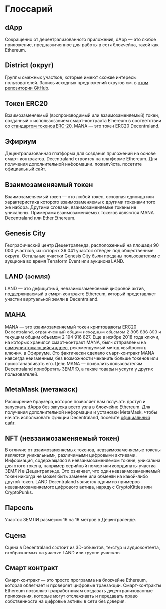 # Глоссарий

## dApp

Сокращенно от децентрализованного приложения, dApp — это любое приложение, предназначенное для работы в сети блокчейна, такой как Ethereum.

## District (округ)

Группы смежных участков, которые имеют схожие интересы пользователей. Запись исходных предложений округов см. в [этом репозитории GitHub](https://github.com/decentraland/districts).

## Токен ERC20

Взаимозаменяемый (воспроизводимый или взаимозаменяемый) токен, созданный с использованием смарт-контракта Ethereum в соответствии со [стандартом токенов ERC-20](https://github.com/ethereum/EIPs/blob/master/EIPS/eip-20-token-standard.md). MANA — это токен ERC20 Decentraland.

## Эфириум

Децентрализованная платформа для создания приложений на основе смарт-контрактов. Decentraland строится на платформе Ethereum. Для получения дополнительной информации, пожалуйста, посетите [официальный сайт](https://www.ethereum.org).

## Взаимозаменяемый токен

Взаимозаменяемый токен — это любой токен, основная единица или характеристика которого взаимозаменяемы с другими токенами того же набора. Другими словами, взаимозаменяемые токены не уникальны. Примерами взаимозаменяемых токенов являются MANA Decentraland или Ether Ethereum.

## Genesis City

Географический центр Децентраленда, расположенный на площади 90 000 участков, из которых 36 041 участок отведен под общественные округа. Остальные участки Genesis City были проданы пользователям с аукциона во время Terraform Event или аукциона LAND.

## LAND (земля)

LAND — это дефицитный, невзаимозаменяемый цифровой актив, поддерживаемый в смарт-контракте Ethereum, который представляет участки виртуальной земли в Decentraland.

## МАНА

MANA — это взаимозаменяемый токен криптовалюты ERC20 Decentraland, ограниченный общим исходным объемом 2 805 886 393 и текущим общим объемом 2 194 916 827. Еще в ноябре 2018 года ключи, на которых хранился смарт-контракт MANA, были отправлены на [самоуничтожающийся адрес](https://etherscan.io/address/0xdf861993edbe95bafbfa7760838f8ebbd5afda9f), рекомендуемый метод «выбросить ключи». в Эфириуме. Это фактически сделало смарт-контракт MANA навсегда неизменным, без возможности чеканить больше токенов или приостанавливать его. Цель MANA — позволить пользователям Decentraland приобретать ЗЕМЛЮ, а также товары и услуги у других пользователей.

## MetaMask (метамаск)

Расширение браузера, которое позволяет вам получать доступ и запускать dApps без запуска всего узла в блокчейне Ethereum. Для получения дополнительной информации и установки MetaMask, чтобы начать использовать функции Decentraland, посетите [официальный сайт](https://metamask.io).



## NFT (невзаимозаменяемый токен)

В отличие от взаимозаменяемых токенов, невзаимозаменяемые токены являются уникальными, различимыми цифровыми активами. Информация, содержащаяся в невзаимозаменяемом токене, уникальна для этого токена, например серийный номер или координаты участка ЗЕМЛИ в Децентралэнде. Это означает, что один невзаимозаменяемый токен никогда не может быть заменен или обменян на какой-либо другой токен. LAND Decentraland является одним из примеров невзаимозаменяемого цифрового актива, наряду с CryptoKitties или CryptoPunks.

## Парсель

Участок ЗЕМЛИ размером 16 на 16 метров в Децентраленде.

## Сцена

Сцена в Decentraland состоит из 3D-объектов, текстур и аудиоконтента, отображаемых на участке LAND или группе участков.

## Смарт контракт

Смарт-контракт — это просто программа на блокчейне Ethereum, которая облегчает и проверяет цифровые транзакции. Смарт-контракты Ethereum позволяют разработчикам создавать децентрализованные приложения, которые могут отслеживать и передавать право собственности на цифровые активы в сети без доверия.
